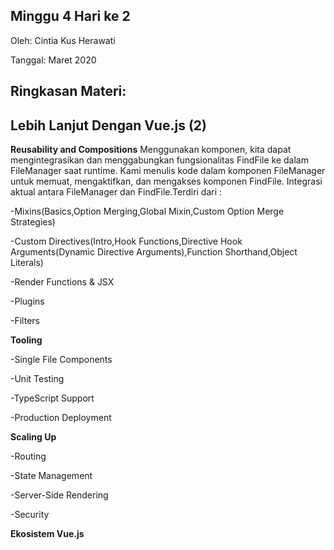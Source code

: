 ## Minggu 4 Hari ke 2

Oleh: Cintia Kus Herawati 

Tanggal: Maret 2020

## Ringkasan Materi:

## Lebih Lanjut Dengan Vue.js (2)

**Reusability and Compositions**
Menggunakan komponen, kita dapat mengintegrasikan dan menggabungkan fungsionalitas FindFile ke dalam FileManager saat runtime. Kami menulis kode dalam komponen FileManager untuk memuat, mengaktifkan, dan mengakses komponen FindFile. Integrasi aktual antara FileManager dan FindFile.Terdiri dari :

-Mixins(Basics,Option Merging,Global Mixin,Custom Option Merge Strategies)

-Custom Directives(Intro,Hook Functions,Directive Hook Arguments(Dynamic Directive Arguments),Function Shorthand,Object Literals)

-Render Functions & JSX

-Plugins

-Filters

**Tooling**

-Single File Components

-Unit Testing

-TypeScript Support

-Production Deployment


**Scaling Up**

-Routing

-State Management

-Server-Side Rendering

-Security

**Ekosistem Vue.js**
